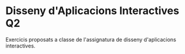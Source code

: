 # Disseny d'Aplicacions Interactives Q2
Exercicis proposats a classe de l'assignatura de disseny d'aplicacions interactives.
